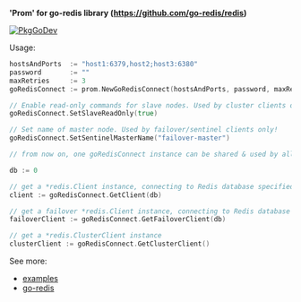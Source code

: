 **'Prom' for go-redis library (https://github.com/go-redis/redis)**

[![PkgGoDev](https://pkg.go.dev/badge/github.com/btnguyen2k/prom)](https://pkg.go.dev/github.com/btnguyen2k/prom#GoRedisConnect)

Usage:

```go
hostsAndPorts  := "host1:6379,host2;host3:6380"
password       := ""
maxRetries     := 3
goRedisConnect := prom.NewGoRedisConnect(hostsAndPorts, password, maxRetries)

// Enable read-only commands for slave nodes. Used by cluster clients only!
goRedisConnect.SetSlaveReadOnly(true)

// Set name of master node. Used by failover/sentinel clients only!
goRedisConnect.SetSentinelMasterName("failover-master")

// from now on, one goRedisConnect instance can be shared & used by all goroutines within the application

db := 0

// get a *redis.Client instance, connecting to Redis database specified by 'db'
client := goRedisConnect.GetClient(db)

// get a failover *redis.Client instance, connecting to Redis database specified by 'db'
failoverClient := goRedisConnect.GetFailoverClient(db)

// get a *redis.ClusterClient instance 
clusterClient := goRedisConnect.GetClusterClient()
```

See more:
- [examples](examples/)
- [go-redis](https://godoc.org/github.com/go-redis/redis)
